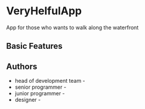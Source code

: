 # VeryHelfulApp

App for those who wants to walk along the waterfront

## Basic Features



## Authors

* head of development team - 
* senior programmer -
* junior programmer -
* designer - 